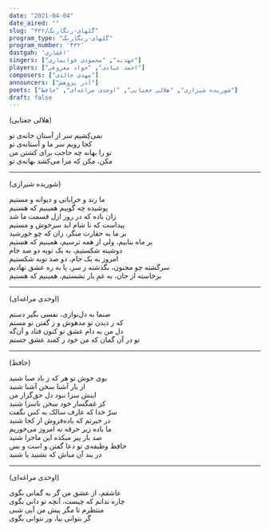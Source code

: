 ```yaml
---
date: "2021-04-04"
date_aired: ""
slug: "گلهای-رنگارنگ/۴۳۲"
program_type: "گلهای-رنگارنگ"
program_number: '۴۳۲'
dastgah: 'افشاری'
singers: ["عهدیه", "محمودی خوانساری"]
players: ["احمد عبادی", "جواد معروفی"]
composers: ["مهدی خالدی"]
announcers: ["آذر پژوهش"]
poets: ["شوریده شیرازی", "هلالی جغتایی", "اوحدی مراغه‌ای", "حافظ"]
draft: false
---
```


(هلالی جغتایی)  

نمی‌کِشیم سر از آستان خانه‌ی تو  
کجا رویم سر ما و آستانه‌ی تو  
تو را بهانه چه حاجت برای کشتن من  
مکن، مکن که مرا می‌کشد بهانه‌ی تو  

---  

(شوریده‌ شیرازی)  

ما رند و خراباتی و دیوانه و مستیم  
پوشیده چه گوییم همینیم که هستیم  
زان باده که در روز ازل قسمت ما شد  
پیداست که تا شام ابد سرخوش و مستیم  
بر ما به حقارت منگر، زان که چو خورشید  
بر ماه بتابیم، ولی از همه ترسیم، همینیم که هستیم  
دوشینه شکستیم، به یک توبه دو صد جام  
امروز به یک جام، دو صد توبه شکستیم  
سرگشته چو مجنون، بگذشته ز سر، پا به ره عشق نهادیم  
برخاسته از جان، به غمِ یار نشستیم، همینیم که هستیم  

---  

(اوحدی مراغه‌ای)  

صنما به دل‌نوازی، نفسی بگیر دستم  
که ز دیدن تو مدهوش و ز گفتن تو مستم  
دل من به دام عشق تو کنون فتاد و آن‌گه  
تو در آن گمان که من خود ز کمند عشق جستم  

---  

(حافظ)  

بوی خوش تو هر که ز باد صبا شنید  
از یار آشنا سخن آشنا شنید  
اینش سزا نبود دل حق‌گزار من  
کز غمگسار خود سخن ناسزا شنید  
سرّ خدا که عارف سالک به کس نگفت  
در حیرتم که باده‌فروش از کجا شنید  
ما باده زیر خرقه نه امروز می‌خوریم  
صد بار پیر میکده این ماجرا شنید  
حافظ وظیفه‌ی تو دعا گفتن و است و بس  
در بند آن مباش که نشنید یا شنید  

---  

(اوحدی مراغه‌ای)  

عاشقم، از عشق من گر به گمانی بگوی  
چاره ندانم که چیست، آنچه تو دانی بگوی  
منتظرم تا مگر پیش من آیی شبی  
گر بتوانی بیا، ور نتوانی بگوی  
